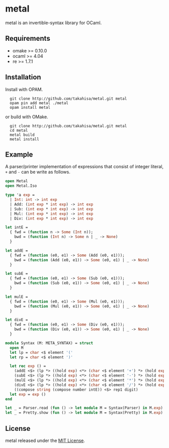 metal
====

metal is an invertible-syntax library for OCaml.

## Requirements

- omake >= 0.10.0
- ocaml >= 4.04
- re >= 1.7.1

## Installation

Install with OPAM.
```
  git clone http://github.com/takahisa/metal.git metal
  opam pin add metal ./metal
  opam install metal
```
or build with OMake.

```
  git clone http://github.com/takahisa/metal.git metal
  cd metal
  metal build
  metal install
```

## Example

A parser/printer implementation of expressions that consist of integer literal, `+` and `-` can be write as follows.

```ocaml
open Metal
open Metal.Iso

type 'a exp =
  | Int: int -> int exp
  | Add: (int exp * int exp) -> int exp
  | Sub: (int exp * int exp) -> int exp
  | Mul: (int exp * int exp) -> int exp
  | Div: (int exp * int exp) -> int exp

let intE =
  { fwd = (function n -> Some (Int n));
    bwd = (function (Int n) -> Some n | _ -> None)
  }

let addE =
  { fwd = (function (e0, e1) -> Some (Add (e0, e1)));
    bwd = (function (Add (e0, e1)) -> Some (e0, e1) | _ -> None)
  }

let subE =
  { fwd = (function (e0, e1) -> Some (Sub (e0, e1)));
    bwd = (function (Sub (e0, e1)) -> Some (e0, e1) | _ -> None)
  }

let mulE =
  { fwd = (function (e0, e1) -> Some (Mul (e0, e1)));
    bwd = (function (Mul (e0, e1)) -> Some (e0, e1) | _ -> None)
  }

let divE =
  { fwd = (function (e0, e1) -> Some (Div (e0, e1)));
    bwd = (function (Div (e0, e1)) -> Some (e0, e1) | _ -> None)
  }

module Syntax (M: META_SYNTAX) = struct
  open M
  let lp = char <$ element '('
  let rp = char <$ element ')'

  let rec exp () =
    (addE <$> (lp *> ((hold exp) <*> (char <$ element '+') *> (hold exp)) <* rp)) <|>
    (subE <$> (lp *> ((hold exp) <*> (char <$ element '-') *> (hold exp)) <* rp)) <|>
    (mulE <$> (lp *> ((hold exp) <*> (char <$ element '*') *> (hold exp)) <* rp)) <|>
    (divE <$> (lp *> ((hold exp) <*> (char <$ element '/') *> (hold exp)) <* rp)) <|>
    ((compose string (compose number intE)) <$> rep1 digit)
  let exp = exp ()
end

let _ = Parser.read (fun () -> let module M = Syntax(Parser) in M.exp) "((1+2)-3)"
let _ = Pretty.show (fun () -> let module M = Syntax(Pretty) in M.exp) (Sub (Add (Int 1, Int 2), Int 3))
```

## License

metal released under the [MIT License](https://raw.githubusercontent.com/takahisa/parseq/master/LICENSE.txt).
